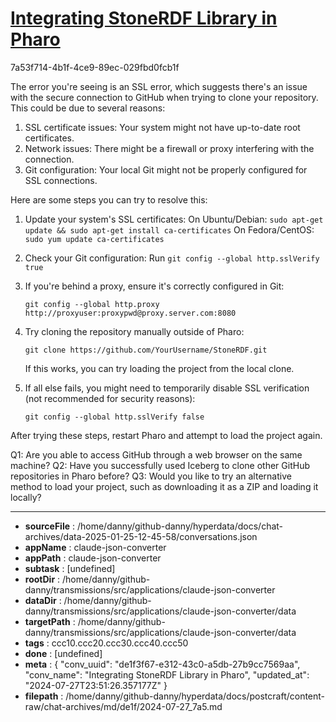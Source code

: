 # [Integrating StoneRDF Library in Pharo](https://claude.ai/chat/de1f3f67-e312-43c0-a5db-27b9cc7569aa)

7a53f714-4b1f-4ce9-89ec-029fbd0fcb1f

 The error you're seeing is an SSL error, which suggests there's an issue with the secure connection to GitHub when trying to clone your repository. This could be due to several reasons:

1. SSL certificate issues: Your system might not have up-to-date root certificates.
2. Network issues: There might be a firewall or proxy interfering with the connection.
3. Git configuration: Your local Git might not be properly configured for SSL connections.

Here are some steps you can try to resolve this:

1. Update your system's SSL certificates:
   On Ubuntu/Debian: `sudo apt-get update && sudo apt-get install ca-certificates`
   On Fedora/CentOS: `sudo yum update ca-certificates`

2. Check your Git configuration:
   Run `git config --global http.sslVerify true`

3. If you're behind a proxy, ensure it's correctly configured in Git:
   ```
   git config --global http.proxy http://proxyuser:proxypwd@proxy.server.com:8080
   ```

4. Try cloning the repository manually outside of Pharo:
   ```
   git clone https://github.com/YourUsername/StoneRDF.git
   ```
   If this works, you can try loading the project from the local clone.

5. If all else fails, you might need to temporarily disable SSL verification (not recommended for security reasons):
   ```
   git config --global http.sslVerify false
   ```

After trying these steps, restart Pharo and attempt to load the project again.

Q1: Are you able to access GitHub through a web browser on the same machine?
Q2: Have you successfully used Iceberg to clone other GitHub repositories in Pharo before?
Q3: Would you like to try an alternative method to load your project, such as downloading it as a ZIP and loading it locally?

---

* **sourceFile** : /home/danny/github-danny/hyperdata/docs/chat-archives/data-2025-01-25-12-45-58/conversations.json
* **appName** : claude-json-converter
* **appPath** : claude-json-converter
* **subtask** : [undefined]
* **rootDir** : /home/danny/github-danny/transmissions/src/applications/claude-json-converter
* **dataDir** : /home/danny/github-danny/transmissions/src/applications/claude-json-converter/data
* **targetPath** : /home/danny/github-danny/transmissions/src/applications/claude-json-converter/data
* **tags** : ccc10.ccc20.ccc30.ccc40.ccc50
* **done** : [undefined]
* **meta** : {
  "conv_uuid": "de1f3f67-e312-43c0-a5db-27b9cc7569aa",
  "conv_name": "Integrating StoneRDF Library in Pharo",
  "updated_at": "2024-07-27T23:51:26.357177Z"
}
* **filepath** : /home/danny/github-danny/hyperdata/docs/postcraft/content-raw/chat-archives/md/de1f/2024-07-27_7a5.md